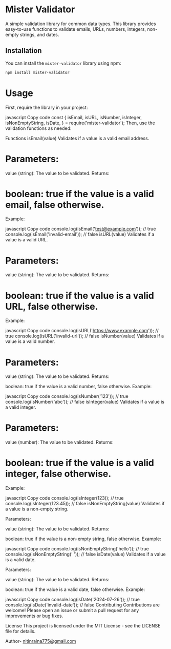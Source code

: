 # Mister Validator

A simple validation library for common data types. This library provides easy-to-use functions to validate emails, URLs, numbers, integers, non-empty strings, and dates.

## Installation

You can install the `mister-validator` library using npm:

```bash
npm install mister-validator

```
# Usage
First, require the library in your project:

javascript
Copy code
const {
    isEmail,
    isURL,
    isNumber,
    isInteger,
    isNonEmptyString,
    isDate,
} = require('mister-validator');
Then, use the validation functions as needed:

Functions
isEmail(value)
Validates if a value is a valid email address.

# Parameters:

value (string): The value to be validated.
Returns:

# boolean: true if the value is a valid email, false otherwise.
Example:

javascript
Copy code
console.log(isEmail('test@example.com')); // true
console.log(isEmail('invalid-email')); // false
isURL(value)
Validates if a value is a valid URL.

# Parameters:

value (string): The value to be validated.
Returns:

# boolean: true if the value is a valid URL, false otherwise.
Example:

javascript
Copy code
console.log(isURL('https://www.example.com')); // true
console.log(isURL('invalid-url')); // false
isNumber(value)
Validates if a value is a valid number.

# Parameters:

value (string): The value to be validated.
Returns:

boolean: true if the value is a valid number, false otherwise.
Example:

javascript
Copy code
console.log(isNumber('123')); // true
console.log(isNumber('abc')); // false
isInteger(value)
Validates if a value is a valid integer.

# Parameters:

value (number): The value to be validated.
Returns:

# boolean: true if the value is a valid integer, false otherwise.
Example:

javascript
Copy code
console.log(isInteger(123)); // true
console.log(isInteger(123.45)); // false
isNonEmptyString(value)
Validates if a value is a non-empty string.

Parameters:

value (string): The value to be validated.
Returns:

boolean: true if the value is a non-empty string, false otherwise.
Example:

javascript
Copy code
console.log(isNonEmptyString('hello')); // true
console.log(isNonEmptyString('  ')); // false
isDate(value)
Validates if a value is a valid date.

Parameters:

value (string): The value to be validated.
Returns:

boolean: true if the value is a valid date, false otherwise.
Example:

javascript
Copy code
console.log(isDate('2024-07-26')); // true
console.log(isDate('invalid-date')); // false
Contributing
Contributions are welcome! Please open an issue or submit a pull request for any improvements or bug fixes.

License
This project is licensed under the MIT License - see the LICENSE file for details.

Author- nitinraina775@gmail.com

